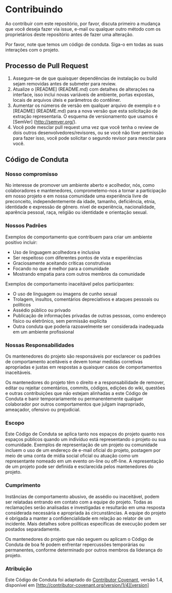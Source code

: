 # Contribuindo

Ao contribuir com este repositório, por favor, discuta primeiro a mudança que você deseja fazer via issue, e-mail ou qualquer outro método com os proprietários deste repositório antes de fazer uma alteração.

Por favor, note que temos um código de conduta. Siga-o em todas as suas interações com o projeto.

## Processo de Pull Request

1. Assegure-se de que quaisquer dependências de instalação ou build sejam removidas antes de submeter para review.
2. Atualize o [README] (README.md) com detalhes de alterações na interface, isso inclui novas variáveis ​​de ambiente, portas expostas, locais de arquivos úteis e parâmetros do contêiner.
3. Aumentar os números de versão em qualquer arquivo de exemplo e o [README] (README.md) para a nova versão que esta solicitação de extração representaria. O esquema de versionamento que usamos é [SemVer] (http://semver.org/).
4. Você pode mesclar pull request uma vez que você tenha o review de dois outros desenvolvedores/revisores, ou se você não tiver permissão para fazer isso, você pode solicitar o segundo revisor para mesclar para você.


## Código de Conduta

### Nosso compromisso

No interesse de promover um ambiente aberto e acolhedor, nós, como colaboradores e mantenedores, comprometemo-nos a tornar a participação em nosso projeto e em nossa comunidade uma experiência livre de preconceito, independentemente da idade, tamanho, deficiência, etnia, identidade e expressão de gênero. nível de experiência, nacionalidade, aparência pessoal, raça, religião ou identidade e orientação sexual.

### Nossos Padrões

Exemplos de comportamento que contribuem para criar um ambiente positivo incluir:

* Uso de linguagem acolhedora e inclusiva
* Ser respeitoso com diferentes pontos de vista e experiências
* Graciosamente aceitando críticas construtivas
* Focando no que é melhor para a comunidade
* Mostrando empatia para com outros membros da comunidade

Exemplos de comportamento inaceitável pelos participantes:

* O uso de linguagem ou imagens de cunho sexual
* Trolagem, insultos, comentários depreciativos e ataques pessoais ou políticos
* Assédio público ou privado
* Publicação de informações privadas de outras pessoas, como endereço físico ou eletrônico, sem permissão explícita
* Outra conduta que poderia razoavelmente ser considerada inadequada em um ambiente profissional

### Nossas Responsabilidades

Os mantenedores do projeto são responsáveis ​​por esclarecer os padrões de comportamento aceitáveis e devem tomar medidas corretivas apropriadas e justas em respostas a quaisquer casos de comportamentos inaceitáveis.

Os mantenedores do projeto têm o direito e a responsabilidade de remover, editar ou rejeitar comentários, commits, códigos, edições do wiki, questões e outras contribuições que não estejam alinhadas a este Código de Conduta e banir temporariamente ou permanentemente qualquer colaborador por outros comportamentos que julgam inapropriado, ameaçador, ofensivo ou prejudicial.

### Escopo

Este Código de Conduta se aplica tanto nos espaços do projeto quanto nos espaços públicos quando um indivíduo está representando o projeto ou sua comunidade. Exemplos de representação de um projeto ou comunidade incluem o uso de um endereço de e-mail oficial do projeto, postagem por meio de uma conta de mídia social oficial ou atuação como um representante nomeado em um evento on-line ou off-line. A representação de um projeto pode ser definida e esclarecida pelos mantenedores do projeto.

### Cumprimento

Instâncias de comportamento abusivo, de assédio ou inaceitável, podem ser relatadas entrando em contato com a equipe do projeto. Todas as reclamações serão analisadas e investigadas e resultarão em uma resposta considerada necessária e apropriada às circunstâncias. A equipe do projeto é obrigada a manter a confidencialidade em relação ao relator de um incidente. Mais detalhes sobre políticas específicas de execução podem ser postados separadamente.

Os mantenedores do projeto que não seguem ou aplicam o Código de Conduta de boa fé podem enfrentar repercussões temporárias ou permanentes, conforme determinado por outros membros da liderança do projeto.

### Atribuição

Este Código de Conduta foi adaptado do [Contributor Covenant][homepage], versão 1.4, disponível em [http://contributor-covenant.org/version/1/4][version]

[homepage]: http://contributor-covenant.org
[version]: http://contributor-covenant.org/version/1/4/
